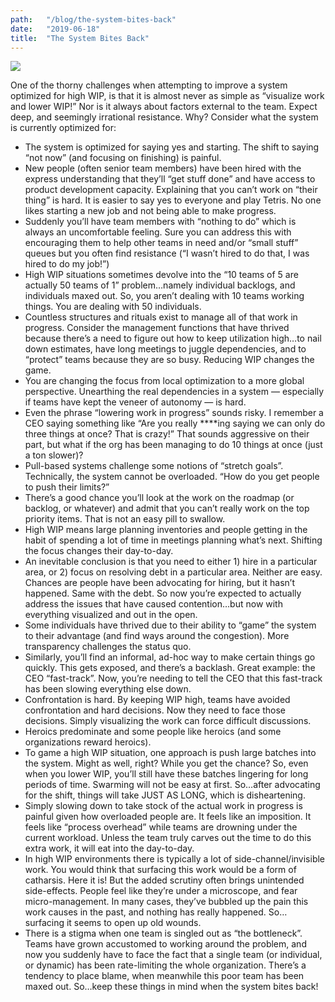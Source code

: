 ```yaml
---
path:	"/blog/the-system-bites-back"
date:	"2019-06-18"
title:	"The System Bites Back"
---
```


![](/images/1*8BvCldlQu1m1LeriLsBcpA@2x.jpeg)

One of the thorny challenges when attempting to improve a system optimized for high WIP, is that it is almost never as simple as “visualize work and lower WIP!” Nor is it always about factors external to the team. Expect deep, and seemingly irrational resistance. Why? Consider what the system is currently optimized for:

* The system is optimized for saying yes and starting. The shift to saying “not now” (and focusing on finishing) is painful.
* New people (often senior team members) have been hired with the express understanding that they’ll “get stuff done” and have access to product development capacity. Explaining that you can’t work on “their thing” is hard. It is easier to say yes to everyone and play Tetris. No one likes starting a new job and not being able to make progress.
* Suddenly you’ll have team members with “nothing to do” which is always an uncomfortable feeling. Sure you can address this with encouraging them to help other teams in need and/or “small stuff” queues but you often find resistance (“I wasn’t hired to do that, I was hired to do my job!”)
* High WIP situations sometimes devolve into the “10 teams of 5 are actually 50 teams of 1” problem…namely individual backlogs, and individuals maxed out. So, you aren’t dealing with 10 teams working things. You are dealing with 50 individuals.
* Countless structures and rituals exist to manage all of that work in progress. Consider the management functions that have thrived because there’s a need to figure out how to keep utilization high…to nail down estimates, have long meetings to juggle dependencies, and to “protect” teams because they are so busy. Reducing WIP changes the game.
* You are changing the focus from local optimization to a more global perspective. Unearthing the real dependencies in a system — especially if teams have kept the veneer of autonomy — is hard.
* Even the phrase “lowering work in progress” sounds risky. I remember a CEO saying something like “Are you really ****ing saying we can only do three things at once? That is crazy!” That sounds aggressive on their part, but what if the org has been managing to do 10 things at once (just a ton slower)?
* Pull-based systems challenge some notions of “stretch goals”. Technically, the system cannot be overloaded. “How do you get people to push their limits?”
* There’s a good chance you’ll look at the work on the roadmap (or backlog, or whatever) and admit that you can’t really work on the top priority items. That is not an easy pill to swallow.
* High WIP means large planning inventories and people getting in the habit of spending a lot of time in meetings planning what’s next. Shifting the focus changes their day-to-day.
* An inevitable conclusion is that you need to either 1) hire in a particular area, or 2) focus on resolving debt in a particular area. Neither are easy. Chances are people have been advocating for hiring, but it hasn’t happened. Same with the debt. So now you’re expected to actually address the issues that have caused contention…but now with everything visualized and out in the open.
* Some individuals have thrived due to their ability to “game” the system to their advantage (and find ways around the congestion). More transparency challenges the status quo.
* Similarly, you’ll find an informal, ad-hoc way to make certain things go quickly. This gets exposed, and there’s a backlash. Great example: the CEO “fast-track”. Now, you’re needing to tell the CEO that this fast-track has been slowing everything else down.
* Confrontation is hard. By keeping WIP high, teams have avoided confrontation and hard decisions. Now they need to face those decisions. Simply visualizing the work can force difficult discussions.
* Heroics predominate and some people like heroics (and some organizations reward heroics).
* To game a high WIP situation, one approach is push large batches into the system. Might as well, right? While you get the chance? So, even when you lower WIP, you’ll still have these batches lingering for long periods of time. Swarming will not be easy at first. So…after advocating for the shift, things will take JUST AS LONG, which is disheartening.
* Simply slowing down to take stock of the actual work in progress is painful given how overloaded people are. It feels like an imposition. It feels like “process overhead” while teams are drowning under the current workload. Unless the team truly carves out the time to do this extra work, it will eat into the day-to-day.
* In high WIP environments there is typically a lot of side-channel/invisible work. You would think that surfacing this work would be a form of catharsis. Here it is! But the added scrutiny often brings unintended side-effects. People feel like they’re under a microscope, and fear micro-management. In many cases, they’ve bubbled up the pain this work causes in the past, and nothing has really happened. So…surfacing it seems to open up old wounds.
* There is a stigma when one team is singled out as “the bottleneck”. Teams have grown accustomed to working around the problem, and now you suddenly have to face the fact that a single team (or individual, or dynamic) has been rate-limiting the whole organization. There’s a tendency to place blame, when meanwhile this poor team has been maxed out.
So…keep these things in mind when the system bites back!

